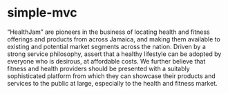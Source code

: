 simple-mvc
==========

“HealthJam” are pioneers in the business of locating health and fitness offerings and products from across Jamaica, and making them available to existing and potential market segments across the nation. Driven by a strong service philosophy, assert that a healthy lifestyle can be adopted by everyone who is desirous, at affordable costs. We further believe that fitness and health providers should be presented with a suitably sophisticated platform from which they can showcase their products and services to the public at large, especially to the health and fitness market.